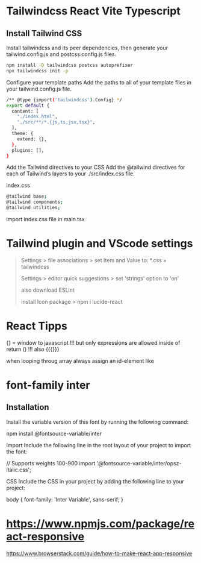 # Tailwindcss React Vite Typescript

## Install Tailwind CSS

Install tailwindcss and its peer dependencies, then generate your tailwind.config.js and postcss.config.js files.

```bash
npm install -D tailwindcss postcss autoprefixer
npx tailwindcss init -p
```

Configure your template paths
Add the paths to all of your template files in your tailwind.config.js file.

```bash javascript
/** @type {import('tailwindcss').Config} */
export default {
  content: [
    "./index.html",
    "./src/**/*.{js,ts,jsx,tsx}",
  ],
  theme: {
    extend: {},
  },
  plugins: [],
}
```

Add the Tailwind directives to your CSS
Add the @tailwind directives for each of Tailwind’s layers to your ./src/index.css file.

index.css

```bash
@tailwind base;
@tailwind components;
@tailwind utilities;
```

import index.css file in main.tsx

# Tailwind plugin and VScode settings

> Settings > file associations > set Item and Value to:
> \*.css + tailwindcss
>
> Settings > editor quick suggestions > set 'strings' option to 'on'
>
> also download ESLint
>
> install Icon package > npm i lucide-react

# React Tipps

{} = window to javascript
!!! but only expressions are allowed inside of return ()
!!! also {{{}}}

when looping throug array always assign an id-element like

  <p key={todo.id}>

# font-family inter

## Installation

Install the variable version of this font by running the following command:

npm install @fontsource-variable/inter

Import
Include the following line in the root layout of your project to import the font:

// Supports weights 100-900
import '@fontsource-variable/inter/opsz-italic.css';

CSS
Include the CSS in your project by adding the following line to your project:

body {
font-family: 'Inter Variable', sans-serif;
}

# https://www.npmjs.com/package/react-responsive

https://www.browserstack.com/guide/how-to-make-react-app-responsive
